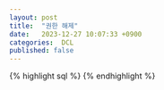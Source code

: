 ```yaml
---
layout: post
title:  "권한 해제"
date:   2023-12-27 10:07:33 +0900
categories:  DCL
published: false
---
```



{% highlight sql %}
{% endhighlight %}